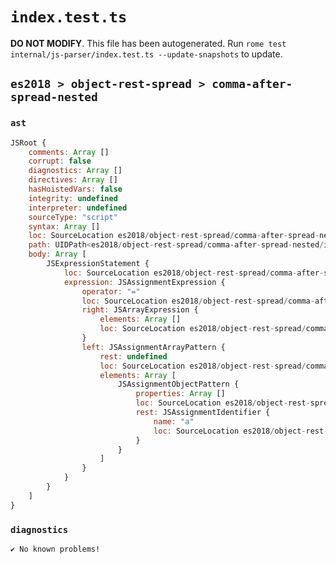 # `index.test.ts`

**DO NOT MODIFY**. This file has been autogenerated. Run `rome test internal/js-parser/index.test.ts --update-snapshots` to update.

## `es2018 > object-rest-spread > comma-after-spread-nested`

### `ast`

```javascript
JSRoot {
	comments: Array []
	corrupt: false
	diagnostics: Array []
	directives: Array []
	hasHoistedVars: false
	integrity: undefined
	interpreter: undefined
	sourceType: "script"
	syntax: Array []
	loc: SourceLocation es2018/object-rest-spread/comma-after-spread-nested/input.js 1:0-1:15
	path: UIDPath<es2018/object-rest-spread/comma-after-spread-nested/input.js>
	body: Array [
		JSExpressionStatement {
			loc: SourceLocation es2018/object-rest-spread/comma-after-spread-nested/input.js 1:0-1:15
			expression: JSAssignmentExpression {
				operator: "="
				loc: SourceLocation es2018/object-rest-spread/comma-after-spread-nested/input.js 1:0-1:14
				right: JSArrayExpression {
					elements: Array []
					loc: SourceLocation es2018/object-rest-spread/comma-after-spread-nested/input.js 1:12-1:14
				}
				left: JSAssignmentArrayPattern {
					rest: undefined
					loc: SourceLocation es2018/object-rest-spread/comma-after-spread-nested/input.js 1:0-1:9
					elements: Array [
						JSAssignmentObjectPattern {
							properties: Array []
							loc: SourceLocation es2018/object-rest-spread/comma-after-spread-nested/input.js 1:1-1:8
							rest: JSAssignmentIdentifier {
								name: "a"
								loc: SourceLocation es2018/object-rest-spread/comma-after-spread-nested/input.js 1:5-1:6 (a)
							}
						}
					]
				}
			}
		}
	]
}
```

### `diagnostics`

```
✔ No known problems!

```
